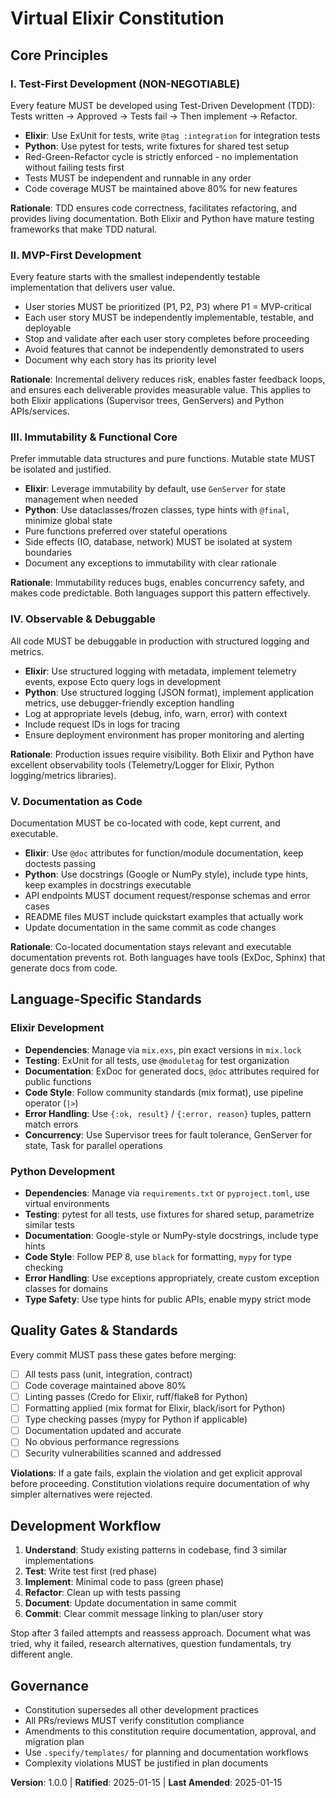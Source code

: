 <!--
S Y N C  I M P A C T  R E P O R T

Version Change: N/A → 1.0.0 (initial creation)
Project: Virtual Elixir (Elixir & Python)

Modified Principles: N/A (all new)

Added Sections:
  - Core Principles (5 principles)
  - Language-Specific Standards
  - Quality Gates & Standards
  - Development Workflow

Removed Sections: N/A

Templates Status:
  ✅ .specify/templates/plan-template.md - Constitution Check section aligns with all principles
  ✅ .specify/templates/spec-template.md - Independent testability requirement aligns with Test-First principle
  ✅ .specify/templates/tasks-template.md - Task organization by user story aligns with MVP-First principle
  
Follow-up TODOs: N/A
-->

# Virtual Elixir Constitution

## Core Principles

### I. Test-First Development (NON-NEGOTIABLE)

Every feature MUST be developed using Test-Driven Development (TDD): Tests written → Approved → Tests fail → Then implement → Refactor.

- **Elixir**: Use ExUnit for tests, write `@tag :integration` for integration tests
- **Python**: Use pytest for tests, write fixtures for shared test setup
- Red-Green-Refactor cycle is strictly enforced - no implementation without failing tests first
- Tests MUST be independent and runnable in any order
- Code coverage MUST be maintained above 80% for new features

**Rationale**: TDD ensures code correctness, facilitates refactoring, and provides living documentation. Both Elixir and Python have mature testing frameworks that make TDD natural.

### II. MVP-First Development

Every feature starts with the smallest independently testable implementation that delivers user value.

- User stories MUST be prioritized (P1, P2, P3) where P1 = MVP-critical
- Each user story MUST be independently implementable, testable, and deployable
- Stop and validate after each user story completes before proceeding
- Avoid features that cannot be independently demonstrated to users
- Document why each story has its priority level

**Rationale**: Incremental delivery reduces risk, enables faster feedback loops, and ensures each deliverable provides measurable value. This applies to both Elixir applications (Supervisor trees, GenServers) and Python APIs/services.

### III. Immutability & Functional Core

Prefer immutable data structures and pure functions. Mutable state MUST be isolated and justified.

- **Elixir**: Leverage immutability by default, use `GenServer` for state management when needed
- **Python**: Use dataclasses/frozen classes, type hints with `@final`, minimize global state
- Pure functions preferred over stateful operations
- Side effects (IO, database, network) MUST be isolated at system boundaries
- Document any exceptions to immutability with clear rationale

**Rationale**: Immutability reduces bugs, enables concurrency safety, and makes code predictable. Both languages support this pattern effectively.

### IV. Observable & Debuggable

All code MUST be debuggable in production with structured logging and metrics.

- **Elixir**: Use structured logging with metadata, implement telemetry events, expose Ecto query logs in development
- **Python**: Use structured logging (JSON format), implement application metrics, use debugger-friendly exception handling
- Log at appropriate levels (debug, info, warn, error) with context
- Include request IDs in logs for tracing
- Ensure deployment environment has proper monitoring and alerting

**Rationale**: Production issues require visibility. Both Elixir and Python have excellent observability tools (Telemetry/Logger for Elixir, Python logging/metrics libraries).

### V. Documentation as Code

Documentation MUST be co-located with code, kept current, and executable.

- **Elixir**: Use `@doc` attributes for function/module documentation, keep doctests passing
- **Python**: Use docstrings (Google or NumPy style), include type hints, keep examples in docstrings executable
- API endpoints MUST document request/response schemas and error cases
- README files MUST include quickstart examples that actually work
- Update documentation in the same commit as code changes

**Rationale**: Co-located documentation stays relevant and executable documentation prevents rot. Both languages have tools (ExDoc, Sphinx) that generate docs from code.

## Language-Specific Standards

### Elixir Development

- **Dependencies**: Manage via `mix.exs`, pin exact versions in `mix.lock`
- **Testing**: ExUnit for all tests, use `@moduletag` for test organization
- **Documentation**: ExDoc for generated docs, `@doc` attributes required for public functions
- **Code Style**: Follow community standards (mix format), use pipeline operator (`|>`)
- **Error Handling**: Use `{:ok, result}` / `{:error, reason}` tuples, pattern match errors
- **Concurrency**: Use Supervisor trees for fault tolerance, GenServer for state, Task for parallel operations

### Python Development

- **Dependencies**: Manage via `requirements.txt` or `pyproject.toml`, use virtual environments
- **Testing**: pytest for all tests, use fixtures for shared setup, parametrize similar tests
- **Documentation**: Google-style or NumPy-style docstrings, include type hints
- **Code Style**: Follow PEP 8, use `black` for formatting, `mypy` for type checking
- **Error Handling**: Use exceptions appropriately, create custom exception classes for domains
- **Type Safety**: Use type hints for public APIs, enable mypy strict mode

## Quality Gates & Standards

Every commit MUST pass these gates before merging:

- [ ] All tests pass (unit, integration, contract)
- [ ] Code coverage maintained above 80%
- [ ] Linting passes (Credo for Elixir, ruff/flake8 for Python)
- [ ] Formatting applied (mix format for Elixir, black/isort for Python)
- [ ] Type checking passes (mypy for Python if applicable)
- [ ] Documentation updated and accurate
- [ ] No obvious performance regressions
- [ ] Security vulnerabilities scanned and addressed

**Violations**: If a gate fails, explain the violation and get explicit approval before proceeding. Constitution violations require documentation of why simpler alternatives were rejected.

## Development Workflow

1. **Understand**: Study existing patterns in codebase, find 3 similar implementations
2. **Test**: Write test first (red phase)
3. **Implement**: Minimal code to pass (green phase)
4. **Refactor**: Clean up with tests passing
5. **Document**: Update documentation in same commit
6. **Commit**: Clear commit message linking to plan/user story

Stop after 3 failed attempts and reassess approach. Document what was tried, why it failed, research alternatives, question fundamentals, try different angle.

## Governance

- Constitution supersedes all other development practices
- All PRs/reviews MUST verify constitution compliance
- Amendments to this constitution require documentation, approval, and migration plan
- Use `.specify/templates/` for planning and documentation workflows
- Complexity violations MUST be justified in plan documents

**Version**: 1.0.0 | **Ratified**: 2025-01-15 | **Last Amended**: 2025-01-15
